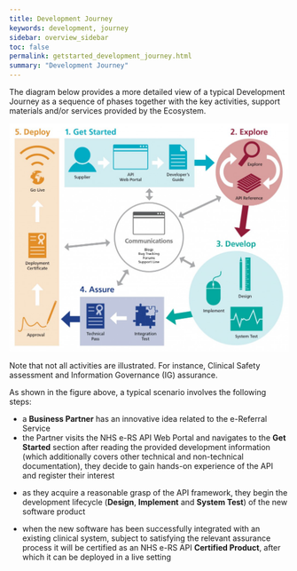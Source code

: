 ```yaml
---
title: Development Journey
keywords: development, journey
sidebar: overview_sidebar
toc: false
permalink: getstarted_development_journey.html
summary: "Development Journey"
---
```


The diagram below provides a more detailed view of a typical Development Journey as a sequence of phases together with the key activities, support materials and/or services provided by the Ecosystem.

![NHS e-RS API Development Journey](images/getstarted/NHS_eRS_API_Development_Journey-1024x835.jpg)

Note that not all activities are illustrated. For instance, Clinical Safety assessment and Information Governance (IG) assurance.

As shown in the figure above, a typical scenario involves the following steps:

* a **Business Partner** has an innovative idea related to the e-Referral Service
* the Partner visits the NHS e-RS API Web Portal and navigates to the **Get Started** section
after reading the provided development information (which additionally covers other technical and non-technical documentation), they decide to gain hands-on experience of the API and register their interest
<!-- * still on the Web Portal, they navigate to the API Console that allows them to Explore individual API operations (Subject to access provision) -->
* as they acquire a reasonable grasp of the API framework, they begin the development lifecycle (**Design**, **Implement** and **System Test**) of the new software product
<!-- * during this process, the Web Portal provides all the necessary Support including code samples, forums, and bug tracking features -->
<!-- * the Ecosystem will provide test environments for both **System Tests** as well as **Integration Tests** -->
* when the new software has been successfully integrated with an existing clinical system, subject to satisfying the relevant assurance process it will be certified as an NHS e-RS API **Certified Product**, after which it can be deployed in a live setting

